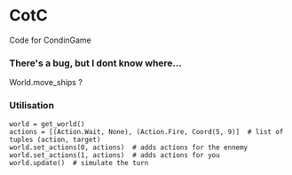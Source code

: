 # CotC
Code for CondinGame

### There's a bug, but I dont know where...
World.move_ships ?


### Utilisation

```
world = get_world()
actions = [(Action.Wait, None), (Action.Fire, Coord(5, 9)]  # list of tuples (action, target)
world.set_actions(0, actions)  # adds actions for the ennemy
world.set_actions(1, actions)  # adds actions for you
world.update()  # simulate the turn
```